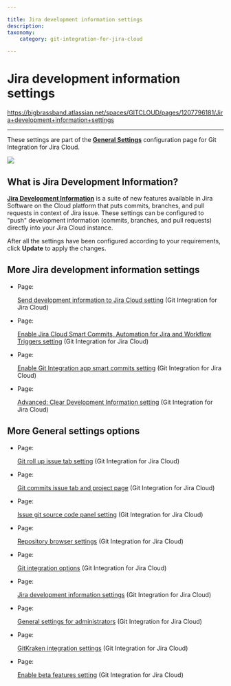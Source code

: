```yaml
---

title: Jira development information settings
description:
taxonomy:
    category: git-integration-for-jira-cloud

---
```


# Jira development information settings

<https://bigbrassband.atlassian.net/spaces/GITCLOUD/pages/1207796181/Jira+development+information+settings>

* * *

These settings are part of the [**General Settings**](/wiki/spaces/GITCLOUD/pages/781942911/General+Settings) configuration page for Git Integration for Jira Cloud.

![](https://bigbrassband.atlassian.net/wiki/download/thumbnails/1207796181/gitcloud-gencfg-jira-dev-info.png?version=1&modificationDate=1645097837632&cacheVersion=1&api=v2&width=548&height=253)

## What is Jira Development Information?

[**Jira Development Information**](/wiki/spaces/GITCLOUD/pages/138772493/Jira+Development+Information) is a suite of new features available in Jira Software on the Cloud platform that puts commits, branches, and pull requests in context of Jira issue. These settings can be configured to "push" development information (commits, branches, and pull requests) directly into your Jira Cloud instance.

After all the settings have been configured according to your requirements, click **Update** to apply the changes.

## More Jira development information settings

*   Page:
    
    [Send development information to Jira Cloud setting](/wiki/spaces/GITCLOUD/pages/1207829176/Send+development+information+to+Jira+Cloud+setting) (Git Integration for Jira Cloud)
    
*   Page:
    
    [Enable Jira Cloud Smart Commits, Automation for Jira and Workflow Triggers setting](/wiki/spaces/GITCLOUD/pages/1207796196/Enable+Jira+Cloud+Smart+Commits%2C+Automation+for+Jira+and+Workflow+Triggers+setting) (Git Integration for Jira Cloud)
    
*   Page:
    
    [Enable Git Integration app smart commits setting](/wiki/spaces/GITCLOUD/pages/1207829205/Enable+Git+Integration+app+smart+commits+setting) (Git Integration for Jira Cloud)
    
*   Page:
    
    [Advanced: Clear Development Information setting](/wiki/spaces/GITCLOUD/pages/1207829225/Advanced%3A+Clear+Development+Information+setting) (Git Integration for Jira Cloud)
    

## More General settings options

*   Page:
    
    [Git roll up issue tab setting](/wiki/spaces/GITCLOUD/pages/1207796128/Git+roll+up+issue+tab+setting) (Git Integration for Jira Cloud)
    
*   Page:
    
    [Git commits issue tab and project page](/wiki/spaces/GITCLOUD/pages/1207829071/Git+commits+issue+tab+and+project+page) (Git Integration for Jira Cloud)
    
*   Page:
    
    [Issue git source code panel setting](/wiki/spaces/GITCLOUD/pages/1207829089/Issue+git+source+code+panel+setting) (Git Integration for Jira Cloud)
    
*   Page:
    
    [Repository browser settings](/wiki/spaces/GITCLOUD/pages/1207829111/Repository+browser+settings) (Git Integration for Jira Cloud)
    
*   Page:
    
    [Git integration options](/wiki/spaces/GITCLOUD/pages/1207829137/Git+integration+options) (Git Integration for Jira Cloud)
    
*   Page:
    
    [Jira development information settings](/wiki/spaces/GITCLOUD/pages/1207796181/Jira+development+information+settings) (Git Integration for Jira Cloud)
    
*   Page:
    
    [General settings for administrators](/wiki/spaces/GITCLOUD/pages/1923025087/General+settings+for+administrators) (Git Integration for Jira Cloud)
    
*   Page:
    
    [GitKraken integration settings](/wiki/spaces/GITCLOUD/pages/1980563563/GitKraken+integration+settings) (Git Integration for Jira Cloud)
    
*   Page:
    
    [Enable beta features setting](/wiki/spaces/GITCLOUD/pages/2070216724/Enable+beta+features+setting) (Git Integration for Jira Cloud)
